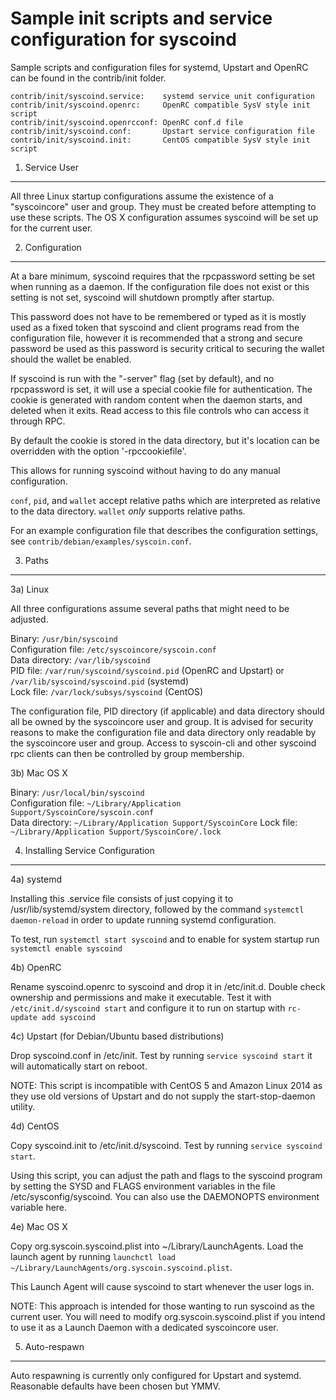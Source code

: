 Sample init scripts and service configuration for syscoind
==========================================================

Sample scripts and configuration files for systemd, Upstart and OpenRC
can be found in the contrib/init folder.

    contrib/init/syscoind.service:    systemd service unit configuration
    contrib/init/syscoind.openrc:     OpenRC compatible SysV style init script
    contrib/init/syscoind.openrcconf: OpenRC conf.d file
    contrib/init/syscoind.conf:       Upstart service configuration file
    contrib/init/syscoind.init:       CentOS compatible SysV style init script

1. Service User
---------------------------------

All three Linux startup configurations assume the existence of a "syscoincore" user
and group.  They must be created before attempting to use these scripts.
The OS X configuration assumes syscoind will be set up for the current user.

2. Configuration
---------------------------------

At a bare minimum, syscoind requires that the rpcpassword setting be set
when running as a daemon.  If the configuration file does not exist or this
setting is not set, syscoind will shutdown promptly after startup.

This password does not have to be remembered or typed as it is mostly used
as a fixed token that syscoind and client programs read from the configuration
file, however it is recommended that a strong and secure password be used
as this password is security critical to securing the wallet should the
wallet be enabled.

If syscoind is run with the "-server" flag (set by default), and no rpcpassword is set,
it will use a special cookie file for authentication. The cookie is generated with random
content when the daemon starts, and deleted when it exits. Read access to this file
controls who can access it through RPC.

By default the cookie is stored in the data directory, but it's location can be overridden
with the option '-rpccookiefile'.

This allows for running syscoind without having to do any manual configuration.

`conf`, `pid`, and `wallet` accept relative paths which are interpreted as
relative to the data directory. `wallet` *only* supports relative paths.

For an example configuration file that describes the configuration settings,
see `contrib/debian/examples/syscoin.conf`.

3. Paths
---------------------------------

3a) Linux

All three configurations assume several paths that might need to be adjusted.

Binary:              `/usr/bin/syscoind`  
Configuration file:  `/etc/syscoincore/syscoin.conf`  
Data directory:      `/var/lib/syscoind`  
PID file:            `/var/run/syscoind/syscoind.pid` (OpenRC and Upstart) or `/var/lib/syscoind/syscoind.pid` (systemd)  
Lock file:           `/var/lock/subsys/syscoind` (CentOS)  

The configuration file, PID directory (if applicable) and data directory
should all be owned by the syscoincore user and group.  It is advised for security
reasons to make the configuration file and data directory only readable by the
syscoincore user and group.  Access to syscoin-cli and other syscoind rpc clients
can then be controlled by group membership.

3b) Mac OS X

Binary:              `/usr/local/bin/syscoind`  
Configuration file:  `~/Library/Application Support/SyscoinCore/syscoin.conf`  
Data directory:      `~/Library/Application Support/SyscoinCore`
Lock file:           `~/Library/Application Support/SyscoinCore/.lock`

4. Installing Service Configuration
-----------------------------------

4a) systemd

Installing this .service file consists of just copying it to
/usr/lib/systemd/system directory, followed by the command
`systemctl daemon-reload` in order to update running systemd configuration.

To test, run `systemctl start syscoind` and to enable for system startup run
`systemctl enable syscoind`

4b) OpenRC

Rename syscoind.openrc to syscoind and drop it in /etc/init.d.  Double
check ownership and permissions and make it executable.  Test it with
`/etc/init.d/syscoind start` and configure it to run on startup with
`rc-update add syscoind`

4c) Upstart (for Debian/Ubuntu based distributions)

Drop syscoind.conf in /etc/init.  Test by running `service syscoind start`
it will automatically start on reboot.

NOTE: This script is incompatible with CentOS 5 and Amazon Linux 2014 as they
use old versions of Upstart and do not supply the start-stop-daemon utility.

4d) CentOS

Copy syscoind.init to /etc/init.d/syscoind. Test by running `service syscoind start`.

Using this script, you can adjust the path and flags to the syscoind program by
setting the SYSD and FLAGS environment variables in the file
/etc/sysconfig/syscoind. You can also use the DAEMONOPTS environment variable here.

4e) Mac OS X

Copy org.syscoin.syscoind.plist into ~/Library/LaunchAgents. Load the launch agent by
running `launchctl load ~/Library/LaunchAgents/org.syscoin.syscoind.plist`.

This Launch Agent will cause syscoind to start whenever the user logs in.

NOTE: This approach is intended for those wanting to run syscoind as the current user.
You will need to modify org.syscoin.syscoind.plist if you intend to use it as a
Launch Daemon with a dedicated syscoincore user.

5. Auto-respawn
-----------------------------------

Auto respawning is currently only configured for Upstart and systemd.
Reasonable defaults have been chosen but YMMV.
